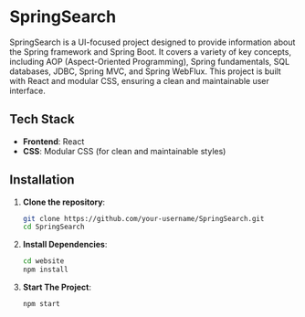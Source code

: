 # SpringSearch

SpringSearch is a UI-focused project designed to provide information about the Spring framework and Spring Boot. It covers a variety of key concepts, including AOP (Aspect-Oriented Programming), Spring fundamentals, SQL databases, JDBC, Spring MVC, and Spring WebFlux. This project is built with React and modular CSS, ensuring a clean and maintainable user interface.

## Tech Stack

- **Frontend**: React
- **CSS**: Modular CSS (for clean and maintainable styles)

## Installation

1. **Clone the repository**:
   ```bash
   git clone https://github.com/your-username/SpringSearch.git
   cd SpringSearch

2. **Install Dependencies**:
   ```bash
   cd website
   npm install

3. **Start The Project**:
    ```bash
    npm start
